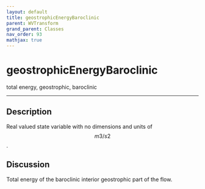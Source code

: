 ```yaml
---
layout: default
title: geostrophicEnergyBaroclinic
parent: WVTransform
grand_parent: Classes
nav_order: 93
mathjax: true
---
```


#  geostrophicEnergyBaroclinic

total energy, geostrophic, baroclinic


---

## Description
Real valued state variable with no dimensions and units of $$m3/s2$$.

## Discussion

Total energy of the baroclinic interior geostrophic part of the flow.

